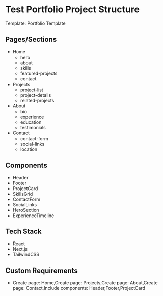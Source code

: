 # Test Portfolio Project Structure

Template: Portfolio Template

## Pages/Sections

- Home
  - hero
  - about
  - skills
  - featured-projects
  - contact
- Projects
  - project-list
  - project-details
  - related-projects
- About
  - bio
  - experience
  - education
  - testimonials
- Contact
  - contact-form
  - social-links
  - location

## Components

- Header
- Footer
- ProjectCard
- SkillsGrid
- ContactForm
- SocialLinks
- HeroSection
- ExperienceTimeline

## Tech Stack

- React
- Next.js
- TailwindCSS

## Custom Requirements

- Create page: Home,Create page: Projects,Create page: About,Create page: Contact,Include components: Header,Footer,ProjectCard
